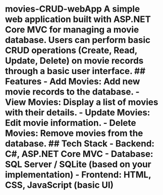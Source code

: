 # movies-CRUD-webApp A simple web application built with ASP.NET Core MVC for managing a movie database. Users can perform basic CRUD operations (Create, Read, Update, Delete) on movie records through a basic user interface. ## Features - **Add Movies**: Add new movie records to the database. - **View Movies**: Display a list of movies with their details. - **Update Movies**: Edit movie information. - **Delete Movies**: Remove movies from the database. ## Tech Stack - **Backend**: C#, ASP.NET Core MVC - **Database**: SQL Server / SQLite (based on your implementation) - **Frontend**: HTML, CSS, JavaScript (basic UI)
